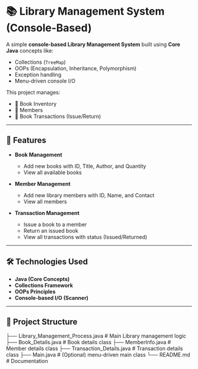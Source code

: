 # 📚 Library Management System (Console-Based)

A simple **console-based Library Management System** built using **Core Java** concepts like:
- Collections (`TreeMap`)
- OOPs (Encapsulation, Inheritance, Polymorphism)
- Exception handling
- Menu-driven console I/O

This project manages:
- 📖 Book Inventory  
- 👤 Members  
- 🔄 Book Transactions (Issue/Return)

---

## 🚀 Features

- **Book Management**
  - Add new books with ID, Title, Author, and Quantity
  - View all available books

- **Member Management**
  - Add new library members with ID, Name, and Contact
  - View all members

- **Transaction Management**
  - Issue a book to a member
  - Return an issued book
  - View all transactions with status (Issued/Returned)

---

## 🛠️ Technologies Used
- **Java (Core Concepts)**
- **Collections Framework**
- **OOPs Principles**
- **Console-based I/O (Scanner)**

---

## 📂 Project Structure
├── Library_Management_Process.java # Main Library management logic
├── Book_Details.java # Book details class
├── MemberInfo.java # Member details class
├── Transaction_Details.java # Transaction details class
├── Main.java # (Optional) menu-driven main class
└── README.md # Documentation
